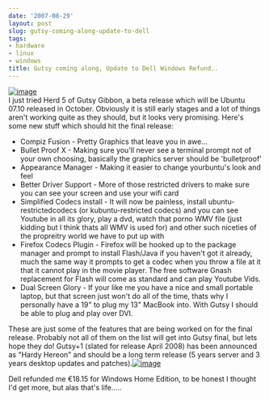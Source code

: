 ```yaml
---
date: '2007-08-29'
layout: post
slug: gutsy-coming-along-update-to-dell
tags:
- hardware
- linux
- windows
title: Gutsy coming along, Update to Dell Windows Refund..
---
```


[![image](http://www.ubuntu.com/themes/ubuntu07/images/ubuntulogo.png)](http://www.ubuntu.com/themes/ubuntu07/images/ubuntulogo.png)  
I just tried Herd 5 of Gutsy Gibbon, a beta release which will be Ubuntu
07.10 released in October. Obviously it is still early stages and a lot
of things aren't working quite as they should, but it looks very
promising. Here's some new stuff which should hit the final release:  
-   Compiz Fusion - Pretty Graphics that leave you in awe...
-   Bullet Proof X - Making sure you'll never see a terminal prompt not
    of your own choosing, basically the graphics server should be
    'bulletproof'
-   Appearance Manager - Making it easier to change yourbuntu's look and
    feel
-   Better Driver Support - More of those restricted drivers to make
    sure you can see your screen and use your wifi card
-   Simplified Codecs install - It will now be painless, install
    ubuntu-restrictedcodecs (or kubuntu-restricted codecs) and you can
    see Youtube in all its glory, play a dvd, watch that porno WMV file
    (just kidding but I think thats all WMV is used for) and other such
    niceties of the propreitry world we have to put up with
-   Firefox Codecs Plugin - Firefox will be hooked up to the package
    manager and prompt to install Flash/Java if you haven't got it
    already, much the same way it prompts to get a codec when you throw
    a file at it that it cannot play in the movie player. The free
    software Gnash replacement for Flash will come as standard and can
    play Youtube Vids.
-   Dual Screen Glory - If your like me you have a nice and small
    portable laptop, but that screen just won't do all of the time,
    thats why I personally have a 19" to plug my 13" MacBook into. With
    Gutsy I should be able to plug and play over DVI.

These are just some of the features that are being worked on for the
final release. Probably not all of them on the list will get into Gutsy
final, but lets hope they do! Gutsy+1 (slated for release April 2008)
has been announced as "Hardy Hereon" and should be a long term release
(5 years server and 3 years desktop updates and
patches).[![image](http://blog.kir.com/archives/dell_logo2.jpg)](http://blog.kir.com/archives/dell_logo2.jpg)  
  
Dell refunded me €18.15 for Windows Home Edition, to be honest I thought
I'd get more, but alas that's life.....